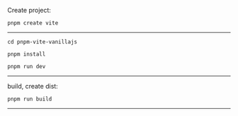  Create project:

 ```pnpm create vite```
 ***
 ```cd pnpm-vite-vanillajs```

 ```pnpm install```  

 ```pnpm run dev ```
***
build, create dist:

 ```pnpm run build ```
 ***
